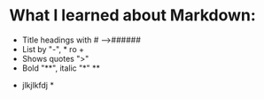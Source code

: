 
# What I learned about Markdown:
- Title headings with # -->######
- List by "-", * ro +
- Shows quotes ">"
- Bold "**", italic "*" **
* jlkjlkfdj *
